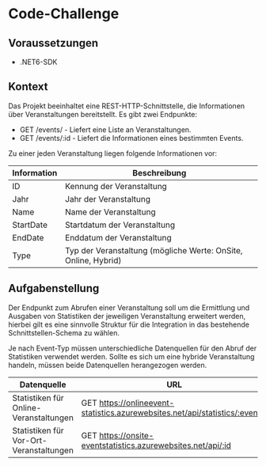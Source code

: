 # Code-Challenge

## Voraussetzungen

- .NET6-SDK

## Kontext

Das Projekt beeinhaltet eine REST-HTTP-Schnittstelle, die Informationen über Veranstaltungen bereitstellt.
Es gibt zwei Endpunkte:

- GET /events/ - Liefert eine Liste an Veranstaltungen.
- GET /events/:id - Liefert die Informationen eines bestimmten Events.

Zu einer jeden Veranstaltung liegen folgende Informationen vor:

Information | Beschreibung
----------- | ------------ 
ID          | Kennung der Veranstaltung  
Jahr        | Jahr der Veranstaltung 
Name        | Name der Veranstaltung 
StartDate   | Startdatum der Veranstaltung 
EndDate     | Enddatum der Veranstaltung 
Type        | Typ der Veranstaltung (mögliche Werte: OnSite, Online, Hybrid) 

## Aufgabenstellung

Der Endpunkt zum Abrufen einer Veranstaltung soll um die Ermittlung und Ausgaben von Statistiken der jeweiligen Veranstaltung erweitert werden, hierbei gilt es eine sinnvolle Struktur für die Integration in das bestehende Schnittstellen-Schema zu wählen.

Je nach Event-Typ müssen unterschiedliche Datenquellen für den Abruf der Statistiken verwendet werden. Sollte es sich um eine hybride Veranstaltung handeln, müssen beide Datenquellen herangezogen werden.

Datenquelle                             | URL
--------------------------------------- | ------------------------ 
Statistiken für Online-Veranstaltungen  | GET https://onlineevent-statistics.azurewebsites.net/api/statistics/:eventId
Statistiken für Vor-Ort-Veranstaltungen | GET https://onsite-eventstatistics.azurewebsites.net/api/:id


